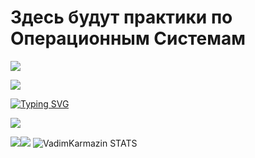 <h1 color="red">Здесь будут практики по Операционным Системам</h1>

![](https://komarev.com/ghpvc/?username=VadimKarmazin&label=PROFILE+VIEWS+(просмотров+профиля))

<img src="https://c.tenor.com/NZqiUoAnAFsAAAAC/cat-computer.gif">

[![Typing SVG](https://readme-typing-svg.herokuapp.com?color=800080&lines=Operation+systems)](https://git.io/typing-svg)


![](https://github-profile-summary-cards.vercel.app/api/cards/profile-details?username=VadimKarmazin&theme=midnight-purple)

![](https://github-profile-summary-cards.vercel.app/api/cards/repos-per-language?username=VadimKarmazin&theme=midnight-purple)![](https://github-profile-summary-cards.vercel.app/api/cards/stats?username=VadimKarmazin&theme=midnight-purple)
![VadimKarmazin STATS](https://github-readme-stats.vercel.app/api?username=VadimKarmazin&show_icons=true&theme=midnight-purple)
